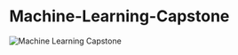 # Machine-Learning-Capstone
![Machine Learning Capstone](https://github.com/user-attachments/assets/498585bf-9361-4454-bdd6-4a0959f66a8a)
